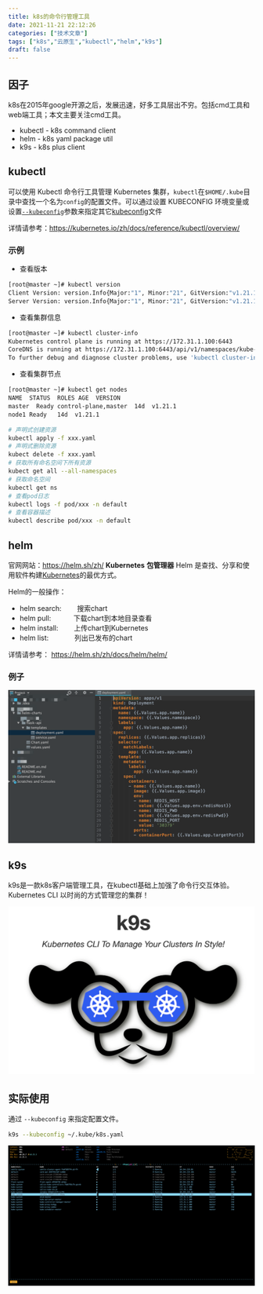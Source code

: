 ```yaml
---
title: k8s的命令行管理工具
date: 2021-11-21 22:12:26
categories: ["技术文章"]
tags: ["k8s","云原生","kubectl","helm","k9s"]
draft: false
---
```


## 因子
k8s在2015年google开源之后，发展迅速，好多工具层出不穷。包括cmd工具和web端工具；本文主要关注cmd工具。

* kubectl - k8s command client
* helm - k8s yaml package util
* k9s - k8s plus client

## kubectl
可以使用 Kubectl 命令行工具管理 Kubernetes 集群，`kubectl`在`$HOME/.kube`目录中查找一个名为`config`的配置文件。可以通过设置 KUBECONFIG 环境变量或设置[`--kubeconfig`](https://kubernetes.io/zh/docs/concepts/configuration/organize-cluster-access-kubeconfig/)参数来指定其它[kubeconfig](https://kubernetes.io/zh/docs/concepts/configuration/organize-cluster-access-kubeconfig/)文件

详情请参考：https://kubernetes.io/zh/docs/reference/kubectl/overview/
### 示例
- 查看版本
``` bash
[root@master ~]# kubectl version
Client Version: version.Info{Major:"1", Minor:"21", GitVersion:"v1.21.1", GitCommit:"5e58841cce77d4bc13713ad2b91fa0d961e69192", GitTreeState:"clean", BuildDate:"2021-05-12T14:18:45Z", GoVersion:"go1.16.4", Compiler:"gc", Platform:"linux/amd64"}
Server Version: version.Info{Major:"1", Minor:"21", GitVersion:"v1.21.1", GitCommit:"5e58841cce77d4bc13713ad2b91fa0d961e69192", GitTreeState:"clean", BuildDate:"2021-05-12T14:12:29Z", GoVersion:"go1.16.4", Compiler:"gc", Platform:"linux/amd64"}
```
- 查看集群信息
``` bash
[root@master ~]# kubectl cluster-info
Kubernetes control plane is running at https://172.31.1.100:6443
CoreDNS is running at https://172.31.1.100:6443/api/v1/namespaces/kube-system/services/kube-dns:dns/proxy
To further debug and diagnose cluster problems, use 'kubectl cluster-info dump'.
```
- 查看集群节点
``` bash
[root@master ~]# kubectl get nodes
NAME  STATUS  ROLES AGE  VERSION
master  Ready control-plane,master  14d  v1.21.1
node1 Ready   14d  v1.21.1
```
``` bash
# 声明式创建资源
kubectl apply -f xxx.yaml
# 声明式删除资源
kubect delete -f xxx.yaml
# 获取所有命名空间下所有资源
kubect get all --all-namespaces
# 获取命名空间
kubectl get ns
# 查看pod日志
kubectl logs -f pod/xxx -n default
# 查看容器描述
kubectl describe pod/xxx -n default
```

## helm
官网网站：https://helm.sh/zh/
**Kubernetes** **包管理器** Helm 是查找、分享和使用软件构建[Kubernetes](https://kubernetes.io/)的最优方式。

Helm的一般操作：
*   helm search:   搜索chart
*   helm pull:    下载chart到本地目录查看
*   helm install:   上传chart到Kubernetes
*   helm list:     列出已发布的chart

详情请参考： https://helm.sh/zh/docs/helm/helm/
### 例子

<img src="/mb/images/k8s/helm-charts.png">

## k9s
k9s是一款k8s客户端管理工具，在kubectl基础上加强了命令行交互体验。
Kubernetes CLI 以时尚的方式管理您的集群！

<img src="/mb/images/k8s/k9s.png">

## 实际使用
通过 `--kubeconfig` 来指定配置文件。
``` bash
k9s --kubeconfig ~/.kube/k8s.yaml
```
<img src="/mb/images/k8s/k9s-ui.png">

